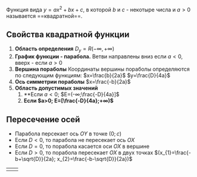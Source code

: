 Функция вида $y=ax^{2}+bx+c$, в которой $b$ и $c$ - некотыре числа и $a>0$ называется ==квадратной==.
## Свойства квадратной функции
1. **Область определения**
	$D_{y}=R (-∞, +∞)$
2. **График функции - парабола.**
	Ветви направлены вниз если $a<0$, вверх - если $a>0$
3. **Вершина пораболы**
	Координаты вершины пораболы определяются по следующим функциям:
	$x=\frac{b}{2a}$
	$y=\frac{D}{4a}$
4. **Ось симметрии пораболы**
	$x=\frac{-b}{2a}$
5. **Область допустимых значений**
	1. **Если $a<0$; $E=(-∞;\frac{-D}{4a}]$
	2. **Если $a>0; E=[\frac{-D}{4a};+∞)$**
## Пересечение осей
- Парабола персекает ось $OY$ в точке $(0;c)$
- Если $D<0$, то парабола не пересекает ось $OX$
- Если $D=0$, то порабола касается оси $OX$ в вершине
- Если $D>0$, то порабола пересекает $OX$ в двух точках
	$(x_{1}=\frac{-b+\sqrt{D}}{2a}; x_{2}=\frac{-b-\sqrt{D}}{2a})$

|     |     |
| --- | --- |
|     |     |

